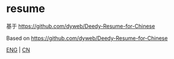 # resume

基于 https://github.com/dyweb/Deedy-Resume-for-Chinese

Based on https://github.com/dyweb/Deedy-Resume-for-Chinese

[ENG](./docs/resume.pdf) | [CN](./docs/resume-cn.pdf)

